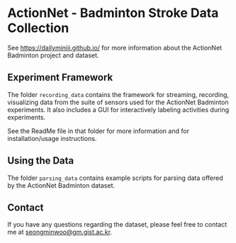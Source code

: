 
# ActionNet - Badminton Stroke Data Collection

See https://dailyminiii.github.io/ for more information about the ActionNet Badminton project and dataset.

## Experiment Framework

The folder `recording_data` contains the framework for streaming, recording, visualizing data from the suite of sensors used for the ActionNet Badminton experiments. It also includes a GUI for interactively labeling activities during experiments.

See the ReadMe file in that folder for more information and for installation/usage instructions.

## Using the Data

The folder `parsing_data` contains example scripts for parsing data offered by the ActionNet Badminton dataset.


## Contact

If you have any questions regarding the dataset, please feel free to contact me at seongminwoo@gm.gist.ac.kr.









